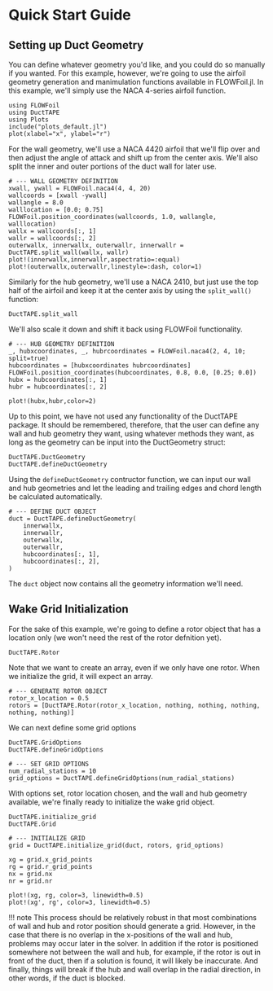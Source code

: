 # Quick Start Guide

## Setting up Duct Geometry

You can define whatever geometry you'd like, and you could do so manually if you wanted.
For this example, however, we're going to use the airfoil geometry generation and manimulation functions available in FLOWFoil.jl.
In this example, we'll simply use the NACA 4-series airfoil function.

```@setup geom
using FLOWFoil
using DuctTAPE
using Plots
include("plots_default.jl")
plot(xlabel="x", ylabel="r")
```

For the wall geometry, we'll use a NACA 4420 airfoil that we'll flip over and then adjust the angle of attack and shift up from the center axis.
We'll also split the inner and outer portions of the duct wall for later use.
```@example geom
# --- WALL GEOMETRY DEFINITION
xwall, ywall = FLOWFoil.naca4(4, 4, 20)
wallcoords = [xwall -ywall]
wallangle = 8.0
walllocation = [0.0; 0.75]
FLOWFoil.position_coordinates(wallcoords, 1.0, wallangle, walllocation)
wallx = wallcoords[:, 1]
wallr = wallcoords[:, 2]
outerwallx, innerwallx, outerwallr, innerwallr = DuctTAPE.split_wall(wallx, wallr)
plot!(innerwallx,innerwallr,aspectratio=:equal)
plot!(outerwallx,outerwallr,linestyle=:dash, color=1)
```

Similarly for the hub geometry, we'll use a NACA 2410, but just use the top half of the airfoil and keep it at the center axis by using the `split_wall()` function:

```@docs
DuctTAPE.split_wall
```

We'll also scale it down and shift it back using FLOWFoil functionality.

```@example geom
# --- HUB GEOMETRY DEFINITION
_, hubxcoordinates, _, hubrcoordinates = FLOWFoil.naca4(2, 4, 10; split=true)
hubcoordinates = [hubxcoordinates hubrcoordinates]
FLOWFoil.position_coordinates(hubcoordinates, 0.8, 0.0, [0.25; 0.0])
hubx = hubcoordinates[:, 1]
hubr = hubcoordinates[:, 2]

plot!(hubx,hubr,color=2)
```

Up to this point, we have not used any functionality of the DuctTAPE package.  It should be remembered, therefore, that the user can define any wall and hub geometry they want, using whatever methods they want, as long as the geometry can be input into the DuctGeometry struct:

```@docs
DuctTAPE.DuctGeometry
DuctTAPE.defineDuctGeometry
```

Using the `defineDuctGeometry` contructor function, we can input our wall and hub geometries and let the leading and trailing edges and chord length be calculated automatically.

```@example geom
# --- DEFINE DUCT OBJECT
duct = DuctTAPE.defineDuctGeometry(
    innerwallx,
    innerwallr,
    outerwallx,
    outerwallr,
    hubcoordinates[:, 1],
    hubcoordinates[:, 2],
)
```

The `duct` object now contains all the geometry information we'll need.

## Wake Grid Initialization

For the sake of this example, we're going to define a rotor object that has a location only (we won't need the rest of the rotor defnition yet).

```@docs
DuctTAPE.Rotor
```

Note that we want to create an array, even if we only have one rotor.  When we initialize the grid, it will expect an array.
```@example geom
# --- GENERATE ROTOR OBJECT
rotor_x_location = 0.5
rotors = [DuctTAPE.Rotor(rotor_x_location, nothing, nothing, nothing, nothing, nothing)]
```

We can next define some grid options

```@docs
DuctTAPE.GridOptions
DuctTAPE.defineGridOptions
```

```@example geom
# --- SET GRID OPTIONS
num_radial_stations = 10
grid_options = DuctTAPE.defineGridOptions(num_radial_stations)
```

With options set, rotor location chosen, and the wall and hub geometry available, we're finally ready to initialize the wake grid object.

```@docs
DuctTAPE.initialize_grid
DuctTAPE.Grid
```

```@example geom
# --- INITIALIZE GRID
grid = DuctTAPE.initialize_grid(duct, rotors, grid_options)

xg = grid.x_grid_points
rg = grid.r_grid_points
nx = grid.nx
nr = grid.nr

plot!(xg, rg, color=3, linewidth=0.5)
plot!(xg', rg', color=3, linewidth=0.5)
```

!!! note
    This process should be relatively robust in that most combinations of wall and hub and rotor position should generate a grid.
    However, in the case that there is no overlap in the x-positions of the wall and hub, problems may occur later in the solver.
    In addition if the rotor is positioned somewhere not between the wall and hub, for example, if the rotor is out in front of the duct, then if a solution is found, it will likely be inaccurate.
    And finally, things will break if the hub and wall overlap in the radial direction, in other words, if the duct is blocked.
